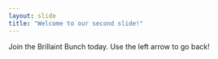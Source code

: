 ```yaml
---
layout: slide
title: "Welcome to our second slide!"
---
```

Join the Brillaint Bunch today.
Use the left arrow to go back!
